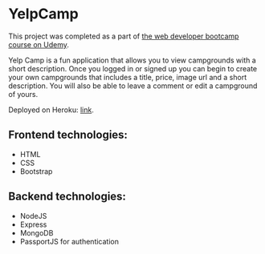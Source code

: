 # YelpCamp

This project was completed as a part of [the web developer bootcamp course on Udemy](https://www.udemy.com/the-web-developer-bootcamp/).

Yelp Camp is a fun application that allows you to view campgrounds with a short description. Once you logged in or signed up you can
begin to create your own campgrounds that includes a title, price, image url and a short description. You will also be able to leave a comment or edit a campground of yours.

Deployed on Heroku: [link](https://rocky-springs-67960.herokuapp.com).

## Frontend technologies:

* HTML
* CSS
* Bootstrap

## Backend technologies:

* NodeJS
* Express
* MongoDB
* PassportJS for authentication

